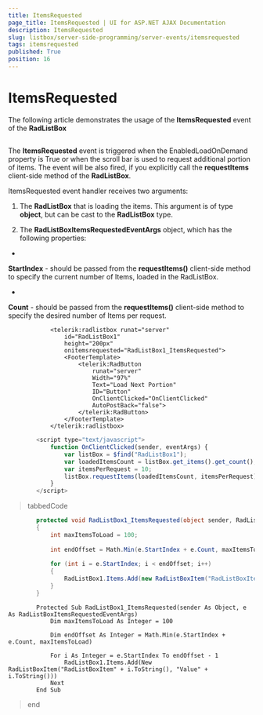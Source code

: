 ```yaml
---
title: ItemsRequested
page_title: ItemsRequested | UI for ASP.NET AJAX Documentation
description: ItemsRequested
slug: listbox/server-side-programming/server-events/itemsrequested
tags: itemsrequested
published: True
position: 16
---
```


# ItemsRequested



The following article demonstrates the usage of the __ItemsRequested__ event of the __RadListBox__

## 

The __ItemsRequested__ event is triggered when the EnabledLoadOnDemand property is True or when the scroll bar is used to request additional portion of items. The event will be also fired, if you explicitly call the __requestItems__ client-side method of the __RadListBox__.

ItemsRequested event handler receives two arguments:

1. The __RadListBox__ that is loading the items. This argument is of type __object__, but can be cast to the __RadListBox__ type.

1. The __RadListBoxItemsRequestedEventArgs__ object, which has the following properties: 

* 

__StartIndex__ - should be passed from the __requestItems()__ client-side method to specify the current number of Items, loaded in the RadListBox. 

* 

__Count__ - should be passed from the __requestItems()__ client-side method to specify the desired number of Items per request. 

````ASPNET
	        <telerik:radlistbox runat="server"
	            id="RadListBox1"
	            height="200px"
	            onitemsrequested="RadListBox1_ItemsRequested">
	            <FooterTemplate>
	                <telerik:RadButton
	                    runat="server"
	                    Width="97%"
	                    Text="Load Next Portion"
	                    ID="Button"
	                    OnClientClicked="OnClientClicked"
	                    AutoPostBack="false">
	                </telerik:RadButton>
	            </FooterTemplate>
	        </telerik:radlistbox>
````



````JavaScript
	    <script type="text/javascript">
	        function OnClientClicked(sender, eventArgs) {
	            var listBox = $find("RadListBox1");
	            var loadedItemsCount = listBox.get_items().get_count();
	            var itemsPerRequest = 10;
	            listBox.requestItems(loadedItemsCount, itemsPerRequest);
	        }
	    </script>
````



>tabbedCode

````C#
	    protected void RadListBox1_ItemsRequested(object sender, RadListBoxItemsRequestedEventArgs e)
	    {
	        int maxItemsToLoad = 100;
	
	        int endOffset = Math.Min(e.StartIndex + e.Count, maxItemsToLoad);
	
	        for (int i = e.StartIndex; i < endOffset; i++)
	        {
	            RadListBox1.Items.Add(new RadListBoxItem("RadListBoxItem" + i.ToString(), "Value" + i.ToString()));
	        }
	    }
````
````VB
	    Protected Sub RadListBox1_ItemsRequested(sender As Object, e As RadListBoxItemsRequestedEventArgs)
	        Dim maxItemsToLoad As Integer = 100
	
	        Dim endOffset As Integer = Math.Min(e.StartIndex + e.Count, maxItemsToLoad)
	
	        For i As Integer = e.StartIndex To endOffset - 1
	            RadListBox1.Items.Add(New RadListBoxItem("RadListBoxItem" + i.ToString(), "Value" + i.ToString()))
	        Next
	    End Sub
````
>end
